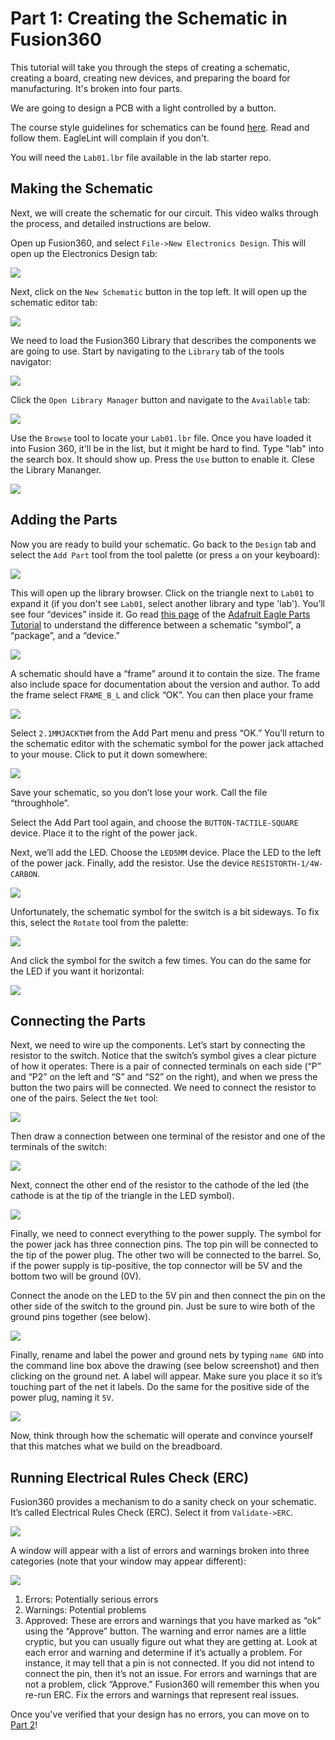 # Part 1: Creating the Schematic in Fusion360

This tutorial will take you through the steps of creating a schematic, creating a board, creating new devices, and preparing the board for manufacturing. It's broken into four parts.

We are going to design a PCB with a light controlled by a button.

The course style guidelines for schematics can be found [here](https://github.com/NVSL/QuadClass-Resources/blob/master/labs/Building-The-Quadcopter-Schematic/README.md#general-schematic-style-guidelines). Read and follow them.  EagleLint will complain if you don't.

You will need the `Lab01.lbr` file available in the lab starter repo.

## Making the Schematic

Next, we will create the schematic for our circuit. This video walks through the process, and detailed instructions are below.

Open up Fusion360, and select `File->New Electronics Design`. This will open up the Electronics Design tab:

![](images/design1.png)

Next, click on the `New Schematic` button in the top left. It will open up the schematic editor tab:

![](images/schematic1_f360.png)

We need to load the Fusion360 Library that describes the components we are going to use. Start by navigating to the `Library` tab of the tools navigator:

![](images/library1.png)

Click the `Open Library Manager` button and navigate to the `Available` tab:

![](images/library2.png)

Use the `Browse` tool to locate your `Lab01.lbr` file. Once you have loaded it into Fusion 360, it'll be in the list, but it might be hard to find.  Type "lab" into the search box.  It should show up.   Press the `Use` button to enable it.  Clese the Library Mananger.

![](images/library3.png)

## Adding the Parts

Now you are ready to build your schematic. Go back to the `Design` tab and select the `Add Part` tool from the tool palette (or press `a` on your keyboard):

![](images/schematic2_f360.png)

This will open up the library browser. Click on the triangle next to `Lab01` to expand it (if you don't see `Lab01`, select another library and type 'lab'). You’ll see four “devices” inside it. Go read [this page](http://goo.gl/HJtIzp) of the [Adafruit Eagle Parts Tutorial](http://goo.gl/GcM04V) to understand the difference between a schematic “symbol”, a “package”, and a “device.”

![](images/schematic3_f360.png)

A schematic should have a “frame” around it to contain the size. The frame also include space for documentation about the version and author. To add the frame select `FRAME_B_L` and click “OK”. You can then place your frame

![](images/schematic4_f360.png)

Select `2.1MMJACKTHM` from the Add Part menu and press “OK.” You’ll return to the schematic editor with the schematic symbol for the power jack attached to your mouse. Click to put it down somewhere:

![](images/schematic5_f360.png)

Save your schematic, so you don’t lose your work. Call the file “throughhole”.

Select the Add Part tool again, and choose the `BUTTON-TACTILE-SQUARE` device. Place it to the right of the power jack.

Next, we’ll add the LED. Choose the `LED5MM` device. Place the LED to the left of the power jack.
Finally, add the resistor. Use the device `RESISTORTH-1/4W-CARBON`.

![](images/schematic6_f360.png)

Unfortunately, the schematic symbol for the switch is a bit sideways. To fix this, select the `Rotate` tool from the palette:

![](images/schematic7_f360.png)

And click the symbol for the switch a few times. You can do the same for the LED if you want it horizontal:

![](images/schematic8_f360.png)


## Connecting the Parts
Next, we need to wire up the components. Let’s start by connecting the resistor to the switch. Notice that the switch’s symbol gives a clear picture of how it operates: There is a pair of connected terminals on each side (“P” and “P2” on the left and “S” and “S2” on the right), and when we press the button the two pairs will be connected. We need to connect the resistor to one of the pairs. Select the `Net` tool:

![](images/schematic9_f360.png)

Then draw a connection between one terminal of the resistor and one of the terminals of the switch:

![](images/schematic10_f360.png)

Next, connect the other end of the resistor to the cathode of the led (the cathode is at the tip of the triangle in the LED symbol).

![](images/schematic11_f360.png)

Finally, we need to connect everything to the power supply. The symbol for the power jack has three connection pins. The top pin will be connected to the tip of the power plug. The other two will be connected to the barrel. So, if the power supply is tip-positive, the top connector will be 5V and the bottom two will be ground (0V).

Connect the anode on the LED to the 5V pin and then connect the pin on the other side of the switch to the ground pin. Just be sure to wire both of the ground pins together (see below). 

![](images/schematic12_f360.png)

Finally, rename and label the power and ground nets by typing `name GND` into the command line box above the drawing (see below screenshot) and then clicking on the ground net. A label will appear. Make sure you place it so it’s touching part of the net it labels. Do the same for the positive side of the power plug, naming it `5V`.

![](images/schematic13_f360.png)

Now, think through how the schematic will operate and convince yourself that this matches what we build on the breadboard.

## Running Electrical Rules Check (ERC)
Fusion360 provides a mechanism to do a sanity check on your schematic. It’s called Electrical Rules Check (ERC). Select it from `Validate->ERC`. 

![](images/schematic14_f360.png)


A window will appear with a list of errors and warnings broken into three categories (note that your window may appear different):

![](images/schematic13.png)

1. Errors: Potentially serious errors
2. Warnings: Potential problems
3. Approved: These are errors and warnings that you have marked as “ok” using the “Approve” button.
The warning and error names are a little cryptic, but you can usually figure out what they are getting at. Look at each error and warning and determine if it’s actually a problem. For instance, it may tell that a pin is not connected. If you did not intend to connect the pin, then it’s not an issue. For errors and warnings that are not a problem, click “Approve.” Fusion360 will remember this when you re-run ERC. Fix the errors and warnings that represent real issues.

Once you've verified that your design has no errors, you can move on to [Part 2](Creating-A-Board.md)!
